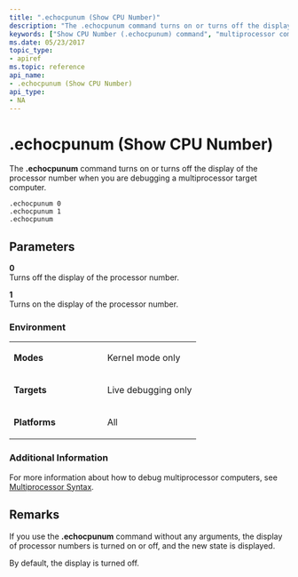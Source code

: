 ```yaml
---
title: ".echocpunum (Show CPU Number)"
description: "The .echocpunum command turns on or turns off the display of the processor number when you are debugging a multiprocessor target computer."
keywords: ["Show CPU Number (.echocpunum) command", "multiprocessor computer, Show CPU Number (.echocpunum) command", ".echocpunum (Show CPU Number) Windows Debugging"]
ms.date: 05/23/2017
topic_type:
- apiref
ms.topic: reference
api_name:
- .echocpunum (Show CPU Number)
api_type:
- NA
---
```


# .echocpunum (Show CPU Number)


The **.echocpunum** command turns on or turns off the display of the processor number when you are debugging a multiprocessor target computer.

```dbgcmd
.echocpunum 0 
.echocpunum 1 
.echocpunum 
```

## <span id="ddk_meta_show_cpu_number_dbg"></span><span id="DDK_META_SHOW_CPU_NUMBER_DBG"></span>Parameters


<span id="_______0______"></span> **0**   
Turns off the display of the processor number.

<span id="_______1______"></span> **1**   
Turns on the display of the processor number.

### Environment

<table>
<colgroup>
<col width="50%" />
<col width="50%" />
</colgroup>
<tbody>
<tr class="odd">
<td align="left"><p><strong>Modes</strong></p></td>
<td align="left"><p>Kernel mode only</p></td>
</tr>
<tr class="even">
<td align="left"><p><strong>Targets</strong></p></td>
<td align="left"><p>Live debugging only</p></td>
</tr>
<tr class="odd">
<td align="left"><p><strong>Platforms</strong></p></td>
<td align="left"><p>All</p></td>
</tr>
</tbody>
</table>

 

### Additional Information

For more information about how to debug multiprocessor computers, see [Multiprocessor Syntax](multiprocessor-syntax.md).

## Remarks

If you use the **.echocpunum** command without any arguments, the display of processor numbers is turned on or off, and the new state is displayed.

By default, the display is turned off.

 

 






